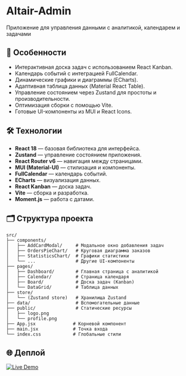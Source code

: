 # Altair-Admin

Приложение для управления данными с аналитикой, календарем и задачами

## 🚀 Особенности
- Интерактивная доска задач с использованием React Kanban.
- Календарь событий с интеграцией FullCalendar.
- Динамические графики и диаграммы (ECharts).
- Адаптивная таблица данных (Material React Table).
- Управление состоянием через Zustand для простоты и производительности.
- Оптимизация сборки с помощью Vite.
- Готовые UI-компоненты из MUI и React Icons.

## 🛠 Технологии
- **React 18** — базовая библиотека для интерфейса.
- **Zustand** — управление состоянием приложения.
- **React Router v6** — навигация между страницами.
- **MUI (Material-UI)** — стилизация и компоненты.
- **FullCalendar** — календарь событий.
- **ECharts** — визуализация данных.
- **React Kanban** — доска задач.
- **Vite** — сборка и разработка.
- **Moment.js** — работа с датами.

## 🗂 Структура проекта
```plaintext
src/
├── components/         
│   ├── AddCardModal/     # Модальное окно добавления задач
│   ├── OrdersPieChart/   # Круговая диаграмма заказов
│   ├── StatisticsChart/  # Графики статистики
│   └── ...               # Другие UI-компоненты
├── pages/               
│   ├── Dashboard/        # Главная страница с аналитикой
│   ├── Calendar/         # Страница календаря
│   ├── Board/            # Доска задач (Kanban)
│   └── DataGrid/         # Таблица данных
├── store/               
│   └── (Zustand store)   # Хранилища Zustand
├── data/                 # Вспомогательные данные
├── public/               # Статические ресурсы
│   ├── logo.png         
│   └── profile.png      
├── App.jsx              # Корневой компонент
├── main.jsx             # Точка входа
└── index.css            # Глобальные стили

```

## 🌐 Деплой

[![Live Demo](https://img.shields.io/badge/Live_Demo-Altair_Posts-61777F?style=for-the-badge&logo=vercel)](altair-admin.vercel.app
)
